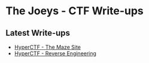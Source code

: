 # The Joeys - CTF Write-ups

## Latest Write-ups

- [HyperCTF - The Maze Site](./HyperCTF/The%20Maze%20Site)
- [HyperCTF - Reverse Engineering](./HyperCTF/Reverse%2Engineering)
